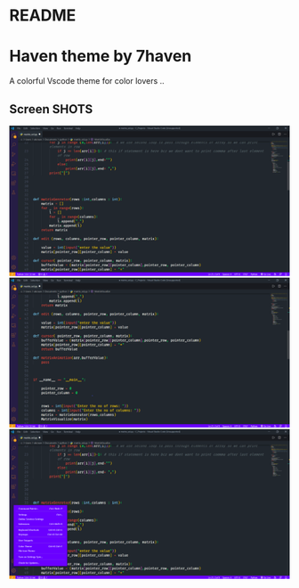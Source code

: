 # README

# Haven theme by 7haven
 
A colorful Vscode theme for color lovers ..

## Screen SHOTS
![squash1](https://github.com/7HAVEN/Squash/blob/master/squash.png)
![squash](https://github.com/7HAVEN/Squash/blob/master/squash2.png)
![squash](https://github.com/7HAVEN/Squash/blob/master/squash3.png)
